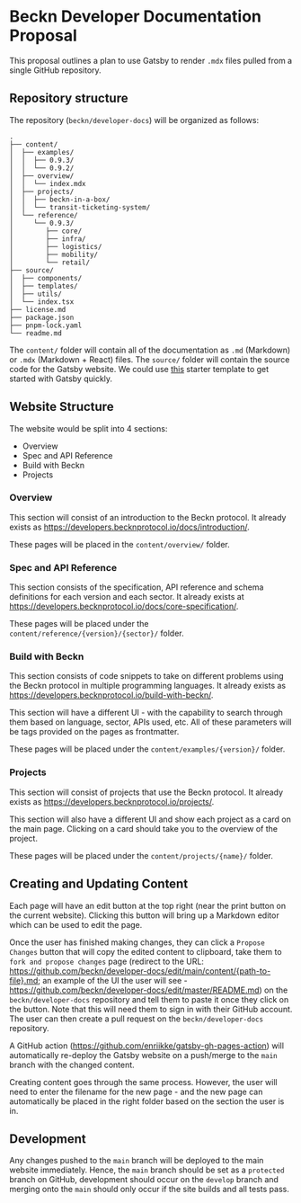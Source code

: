 # Beckn Developer Documentation Proposal

This proposal outlines a plan to use Gatsby to render `.mdx` files pulled from a
single GitHub repository.

## Repository structure

The repository (`beckn/developer-docs`) will be organized as follows:

```
.
├── content/
│  ├── examples/
│  │  ├── 0.9.3/
│  │  └── 0.9.2/
│  ├── overview/
│  │  └── index.mdx
│  ├── projects/
│  │  ├── beckn-in-a-box/
│  │  └── transit-ticketing-system/
│  └── reference/
│     └── 0.9.3/
│        ├── core/
│        ├── infra/
│        ├── logistics/
│        ├── mobility/
│        └── retail/
├── source/
│  ├── components/
│  ├── templates/
│  ├── utils/
│  └── index.tsx
├── license.md
├── package.json
├── pnpm-lock.yaml
└── readme.md
```

The `content/` folder will contain all of the documentation as `.md` (Markdown)
or `.mdx` (Markdown + React) files. The `source/` folder will contain the source
code for the Gatsby website. We could use
[this](https://github.com/hasura/gatsby-gitbook-starter) starter template to get
started with Gatsby quickly.

## Website Structure

The website would be split into 4 sections:

- Overview
- Spec and API Reference
- Build with Beckn
- Projects

### Overview

This section will consist of an introduction to the Beckn protocol. It already
exists as https://developers.becknprotocol.io/docs/introduction/.

These pages will be placed in the `content/overview/` folder.

### Spec and API Reference

This section consists of the specification, API reference and schema definitions
for each version and each sector. It already exists at
https://developers.becknprotocol.io/docs/core-specification/.

These pages will be placed under the `content/reference/{version}/{sector}/`
folder.

### Build with Beckn

This section consists of code snippets to take on different problems using the
Beckn protocol in multiple programming languages. It already exists as
https://developers.becknprotocol.io/build-with-beckn/.

This section will have a different UI - with the capability to search through
them based on language, sector, APIs used, etc. All of these parameters will be
tags provided on the pages as frontmatter.

These pages will be placed under the `content/examples/{version}/` folder.

### Projects

This section will consist of projects that use the Beckn protocol. It already
exists as https://developers.becknprotocol.io/projects/.

This section will also have a different UI and show each project as a card on
the main page. Clicking on a card should take you to the overview of the
project.

These pages will be placed under the `content/projects/{name}/` folder.

## Creating and Updating Content

Each page will have an edit button at the top right (near the print button on
the current website). Clicking this button will bring up a Markdown editor which
can be used to edit the page.

Once the user has finished making changes, they can click a `Propose Changes`
button that will copy the edited content to clipboard, take them to 
`fork and propose changes` page (redirect to the URL: https://github.com/beckn/developer-docs/edit/main/content/{path-to-file}.md; an example of the UI the user will see - https://github.com/beckn/developer-docs/edit/master/README.md) on the `beckn/developer-docs` repository and
tell them to paste it once they click on the button. Note that this will need
them to sign in with their GitHub account. The user can then create a pull
request on the `beckn/developer-docs` repository.

A GitHub action (https://github.com/enriikke/gatsby-gh-pages-action) will
automatically re-deploy the Gatsby website on a push/merge to the `main` branch
with the changed content.

Creating content goes through the same process. However, the user will need to
enter the filename for the new page - and the new page can automatically be
placed in the right folder based on the section the user is in.

## Development

Any changes pushed to the `main` branch will be deployed to the main website
immediately. Hence, the `main` branch should be set as a `protected` branch on
GitHub, development should occur on the `develop` branch and merging onto the
`main` should only occur if the site builds and all tests pass.
